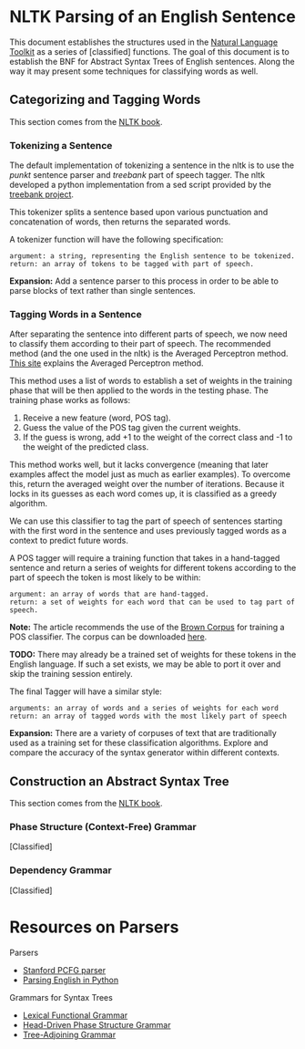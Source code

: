 # NLTK Parsing of an English Sentence

This document establishes the structures used in the
[Natural Language Toolkit](www.nltk.org) as a series of [classified] functions.
The goal of this document is to establish the BNF for Abstract Syntax Trees of
English sentences. Along the way it may present some techniques for classifying
words as well.

## Categorizing and Tagging Words

This section comes from the [NLTK book](http://www.nltk.org/book_1ed/ch05.html).

### Tokenizing a Sentence

The default implementation of tokenizing a sentence in the nltk is to use the
*punkt* sentence parser and *treebank* part of speech tagger. The nltk developed
a python implementation from a sed script provided by the
[treebank project](http://www.cis.upenn.edu/~treebank/tokenization.html).

This tokenizer splits a sentence based upon various punctuation and
concatenation of words, then returns the separated words.

A tokenizer function will have the following specification:

```
argument: a string, representing the English sentence to be tokenized.
return: an array of tokens to be tagged with part of speech.
```

**Expansion:** Add a sentence parser to this process in order to be able to
parse blocks of text rather than single sentences.

### Tagging Words in a Sentence

After separating the sentence into different parts of speech, we now need to
classify them according to their part of speech. The recommended method (and the
one used in the nltk) is the Averaged Perceptron method.
[This site](https://spacy.io/blog/part-of-speech-pos-tagger-in-python) explains
the Averaged Perceptron method.

This method uses a list of words to establish a set of weights in the training
phase that will be then applied to the words in the testing phase. The training
phase works as follows:

1. Receive a new feature (word, POS tag).
2. Guess the value of the POS tag given the current weights.
3. If the guess is wrong, add +1 to the weight of the correct class and -1 to
the weight of the predicted class.

This method works well, but it lacks convergence (meaning that later examples
affect the model just as much as earlier examples). To overcome this, return the
averaged weight over the number of iterations. Because it locks in its guesses
as each word comes up, it is classified as a greedy algorithm.

We can use this classifier to tag the part of speech of sentences starting with
the first word in the sentence and uses previously tagged words as a context to
predict future words.

A POS tagger will require a training function that takes in a hand-tagged
sentence and return a series of weights for different tokens according to the
part of speech the token is most likely to be within:

```
argument: an array of words that are hand-tagged.
return: a set of weights for each word that can be used to tag part of speech.
```

**Note:** The article recommends the use of the
[Brown Corpus](http://www.hit.uib.no/icame/brown/bcm.html) for training a
POS classifier. The corpus can be downloaded
[here](http://www.nltk.org/nltk_data/).

**TODO:** There may already be a trained set of weights for these tokens in the
English language. If such a set exists, we may be able to port it over and skip
the training session entirely.

The final Tagger will have a similar style:

```
arguments: an array of words and a series of weights for each word
return: an array of tagged words with the most likely part of speech
```

**Expansion:** There are a variety of corpuses of text that are traditionally
used as a training set for these classification algorithms. Explore and compare
the accuracy of the syntax generator within different contexts.

## Construction an Abstract Syntax Tree

This section comes from the [NLTK book](http://www.nltk.org/book_1ed/ch08.html).

### Phase Structure (Context-Free) Grammar

[Classified]

### Dependency Grammar

[Classified]

# Resources on Parsers

Parsers

- [Stanford PCFG parser](http://nlp.stanford.edu/software/lex-parser.shtml)
- [Parsing English in Python](https://spacy.io/blog/parsing-english-in-python)

Grammars for Syntax Trees

- [Lexical Functional Grammar](https://en.wikipedia.org/wiki/Lexical_functional_grammar)
- [Head-Driven Phase Structure Grammar](https://en.wikipedia.org/wiki/Head-driven_phrase_structure_grammar)
- [Tree-Adjoining Grammar](https://en.wikipedia.org/wiki/Tree-adjoining_grammar)

